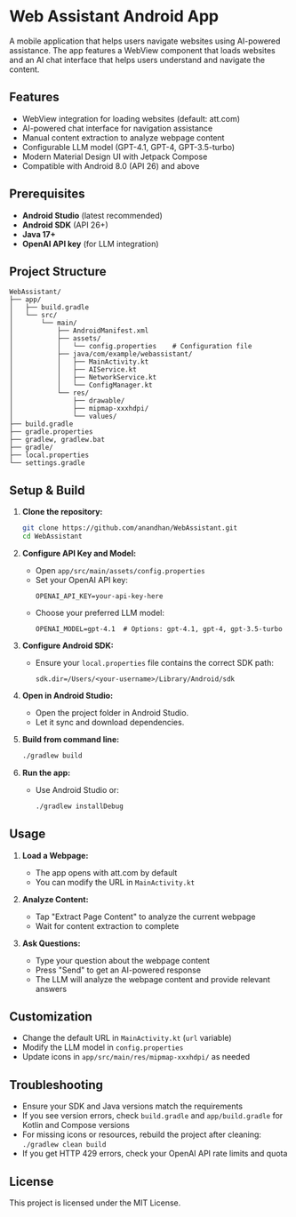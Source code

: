 # Web Assistant Android App

A mobile application that helps users navigate websites using AI-powered assistance. The app features a WebView component that loads websites and an AI chat interface that helps users understand and navigate the content.

## Features

- WebView integration for loading websites (default: att.com)
- AI-powered chat interface for navigation assistance
- Manual content extraction to analyze webpage content
- Configurable LLM model (GPT-4.1, GPT-4, GPT-3.5-turbo)
- Modern Material Design UI with Jetpack Compose
- Compatible with Android 8.0 (API 26) and above

## Prerequisites

- **Android Studio** (latest recommended)
- **Android SDK** (API 26+)
- **Java 17+**
- **OpenAI API key** (for LLM integration)

## Project Structure

```
WebAssistant/
├── app/
│   ├── build.gradle
│   └── src/
│       └── main/
│           ├── AndroidManifest.xml
│           ├── assets/
│           │   └── config.properties    # Configuration file
│           ├── java/com/example/webassistant/
│           │   ├── MainActivity.kt
│           │   ├── AIService.kt
│           │   ├── NetworkService.kt
│           │   └── ConfigManager.kt
│           └── res/
│               ├── drawable/
│               ├── mipmap-xxxhdpi/
│               └── values/
├── build.gradle
├── gradle.properties
├── gradlew, gradlew.bat
├── gradle/
├── local.properties
└── settings.gradle
```

## Setup & Build

1. **Clone the repository:**
   ```sh
   git clone https://github.com/anandhan/WebAssistant.git
   cd WebAssistant
   ```

2. **Configure API Key and Model:**
   - Open `app/src/main/assets/config.properties`
   - Set your OpenAI API key:
     ```
     OPENAI_API_KEY=your-api-key-here
     ```
   - Choose your preferred LLM model:
     ```
     OPENAI_MODEL=gpt-4.1  # Options: gpt-4.1, gpt-4, gpt-3.5-turbo
     ```

3. **Configure Android SDK:**
   - Ensure your `local.properties` file contains the correct SDK path:
     ```
     sdk.dir=/Users/<your-username>/Library/Android/sdk
     ```

4. **Open in Android Studio:**
   - Open the project folder in Android Studio.
   - Let it sync and download dependencies.

5. **Build from command line:**
   ```sh
   ./gradlew build
   ```

6. **Run the app:**
   - Use Android Studio or:
     ```sh
     ./gradlew installDebug
     ```

## Usage

1. **Load a Webpage:**
   - The app opens with att.com by default
   - You can modify the URL in `MainActivity.kt`

2. **Analyze Content:**
   - Tap "Extract Page Content" to analyze the current webpage
   - Wait for content extraction to complete

3. **Ask Questions:**
   - Type your question about the webpage content
   - Press "Send" to get an AI-powered response
   - The LLM will analyze the webpage content and provide relevant answers

## Customization

- Change the default URL in `MainActivity.kt` (`url` variable)
- Modify the LLM model in `config.properties`
- Update icons in `app/src/main/res/mipmap-xxxhdpi/` as needed

## Troubleshooting

- Ensure your SDK and Java versions match the requirements
- If you see version errors, check `build.gradle` and `app/build.gradle` for Kotlin and Compose versions
- For missing icons or resources, rebuild the project after cleaning: `./gradlew clean build`
- If you get HTTP 429 errors, check your OpenAI API rate limits and quota

## License

This project is licensed under the MIT License. 